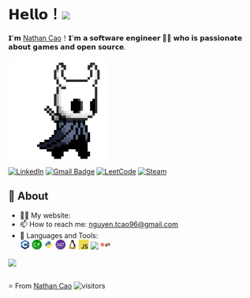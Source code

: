 # 𝗛𝗲𝗹𝗹𝗼！<img src="https://user-images.githubusercontent.com/5679180/79618120-0daffb80-80be-11ea-819e-d2b0fa904d07.gif" width="27px"> 

𝗜'𝗺 [Nathan Cao](https://github.com/DevilKo0l)！𝗜'𝗺 𝗮 𝘀𝗼𝗳𝘁𝘄𝗮𝗿𝗲 𝗲𝗻𝗴𝗶𝗻𝗲𝗲𝗿 👨‍💻 𝘄𝗵𝗼 𝗶𝘀 𝗽𝗮𝘀𝘀𝗶𝗼𝗻𝗮𝘁𝗲 𝗮𝗯𝗼𝘂𝘁 𝗴𝗮𝗺𝗲𝘀 𝗮𝗻𝗱 𝗼𝗽𝗲𝗻 𝘀𝗼𝘂𝗿𝗰𝗲.

<img src="https://raw.githubusercontent.com/TanZng/TanZng/master/assets/hollor_knight3.gif" width="200"/>

[![LinkedIn](https://img.shields.io/badge/LinkedIn-0077B5?style=for-the-badge&logo=linkedin&logoColor=white&link=https://www.linkedin.com/in/trung-nguyen-cao-303153172/)](https://www.linkedin.com/in/trung-nguyen-cao-303153172/)
[![Gmail Badge](https://img.shields.io/badge/Gmail-D14836?style=for-the-badge&logo=gmail&logoColor=white)](mailto:nguyen.tcao96@gmail.com)
[![LeetCode](https://img.shields.io/badge/LeetCode-%23FFFFFF?style=for-the-badge&logo=LeetCode&logoColor=#d16c06&link=https://leetcode.com/DevilWalker1337/)](https://leetcode.com/DevilWalker1337/)
[![Steam](https://img.shields.io/badge/steam-%23000000.svg?style=for-the-badge&logo=steam&logoColor=white&link=https://steamcommunity.com/id/DevilWalker1337/)](https://steamcommunity.com/id/DevilWalker1337/)

## 🧐 About

- 👨‍💻 My website: 
- 📫 How to reach me: nguyen.tcao96@gmail.com
- 🌱 Languages and Tools:
    <div>
        <code><img height="20" src="https://raw.githubusercontent.com/github/explore/80688e429a7d4ef2fca1e82350fe8e3517d3494d/topics/cpp/cpp.png"></code>
        <code><img height="20" src="https://raw.githubusercontent.com/github/explore/80688e429a7d4ef2fca1e82350fe8e3517d3494d/topics/csharp/csharp.png"></code>
        <code><img height="20" src="https://raw.githubusercontent.com/github/explore/80688e429a7d4ef2fca1e82350fe8e3517d3494d/topics/python/python.png"></code> 
        <code><img height="20" src="https://raw.githubusercontent.com/github/explore/80688e429a7d4ef2fca1e82350fe8e3517d3494d/topics/dotnet/dotnet.png"></code>
        <code><img height="20" src="https://raw.githubusercontent.com/github/explore/80688e429a7d4ef2fca1e82350fe8e3517d3494d/topics/linux/linux.png"></code>
        <code><img height="20" src="https://raw.githubusercontent.com/github/explore/80688e429a7d4ef2fca1e82350fe8e3517d3494d/topics/javascript/javascript.png"></code>
        <code><img height="20" src="https://cdn.svgporn.com/logos/visual-studio-code.svg"></code>
        <code><img height="20" src="https://raw.githubusercontent.com/github/explore/80688e429a7d4ef2fca1e82350fe8e3517d3494d/topics/git/git.png"></code>
    </div>
    
<img align="center" src="https://github-readme-stats.vercel.app/api?username=DevilKo0l&hide=stars,issues&count_private=true&show_icons=true"/>

##
⭐️ From [Nathan Cao](https://github.com/Devilko0l) 
![visitors](https://visitor-badge.laobi.icu/badge?page_id=Devilko0l)
